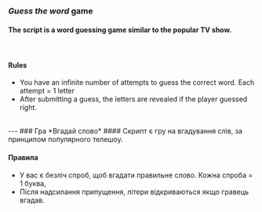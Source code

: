 ### *Guess the word* game
#### The script is a word guessing game similar to the popular TV show.

<br/>

#### Rules
- You have an infinite number of attempts to guess the correct word. Each attempt = 1 letter
- After submitting a guess, the letters are revealed if the player guessed right.

<br/>
---
### Гра *Вгадай слово*
#### Скрипт є гру на вгадування слів, за принципом популярного телешоу.

<br/>

#### Правила
- У вас є безліч спроб, щоб вгадати правильне слово. Кожна спроба = 1 буква,
- Після надсилання припущення, літери відкриваються якщо гравець вгадав.